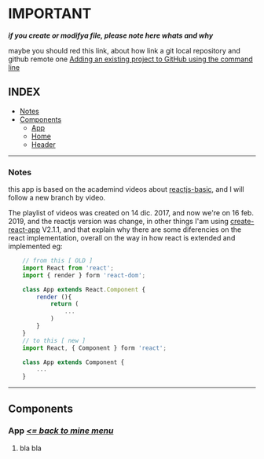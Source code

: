# IMPORTANT
_**if you create or modifya file, please note here whats and why**_

maybe you should red this link, about how link a git local repository and github remote one [Adding an existing project to GitHub using the command line](https://help.github.com/articles/adding-an-existing-project-to-github-using-the-command-line/)

## INDEX
- [Notes](#Notes)
- [Components](#components)
    - [App](#App)
    - [Home](#Home)
    - [Header](#Header)
----

### Notes
this app is based on the academind videos about [reactjs-basic](https://www.youtube.com/playlist?list=PL55RiY5tL51oyA8euSROLjMFZbXaV7skS), and I will follow a new branch by video.

The playlist of videos was created on 14 dic. 2017, and now we're on 16 feb. 2019, and the  reactjs version was change,
in other things I'am using [create-react-app](https://github.com/facebook/create-react-app#create-react-app--) V2.1.1, and that explain why there are some diferencies on the react implementation,
overall on the way in how react is extended and implemented
eg:
```javascript
    // from this [ OLD ]
    import React from 'react';
    import { render } form 'react-dom';

    class App extends React.Component {
        render (){
            return (
                ...
            )
        }
    }
    // to this [ new ]
    import React, { Component } form 'react';

    class App extends Component {
        ...
    }
```

----

## Components

### **App** _[<= back to mine menu](#index)_
1. bla bla